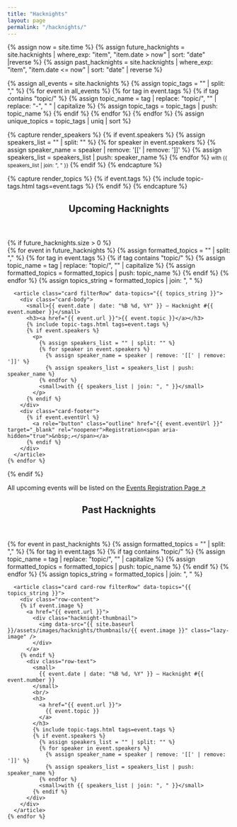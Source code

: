 ```yaml
---
title: "Hacknights"
layout: page
permalink: "/hacknights/"
---
```


{% assign now = site.time %}
{% assign future_hacknights = site.hacknights | where_exp: "item", "item.date > now" | sort: "date" |reverse %}
{% assign past_hacknights = site.hacknights | where_exp: "item", "item.date <= now" | sort: "date" | reverse %}

<!-- Extract unique topics for filters -->
{% assign all_events = site.hacknights %}
{% assign topic_tags = "" | split: "," %}
{% for event in all_events %}
  {% for tag in event.tags %}
    {% if tag contains "topic/" %}
      {% assign topic_name = tag | replace: "topic/", "" | replace: "-", " " | capitalize %}
      {% assign topic_tags = topic_tags | push: topic_name %}
    {% endif %}
  {% endfor %}
{% endfor %}
{% assign unique_topics = topic_tags | uniq | sort %}


<!-- Helper snippets -->

{% capture render_speakers %}
  {% if event.speakers %}
    {% assign speakers_list = "" | split: "" %}
    {% for speaker in event.speakers %}
      {% assign speaker_name = speaker | remove: '[[' | remove: ']]' %}
      {% assign speakers_list = speakers_list | push: speaker_name %}
    {% endfor %}
    <small>with {{ speakers_list | join: ", " }}</small>
  {% endif %}
{% endcapture %}

{% capture render_topics %}
  {% if event.tags %}
    {% include topic-tags.html tags=event.tags %}
  {% endif %}
{% endcapture %}

<!-- Upcoming Hacknights -->

<section>
  <header>
    <h2>Upcoming Hacknights</h2>
  </header>
  {% if future_hacknights.size > 0 %}
  <div id="hacknightsGrid" class="card-grid">
    {% for event in future_hacknights %}
      {% assign formatted_topics = "" | split: "," %}
      {% for tag in event.tags %}
        {% if tag contains "topic/" %}
          {% assign topic_name = tag | replace: "topic/", "" | capitalize %}
          {% assign formatted_topics = formatted_topics | push: topic_name %}
        {% endif %}
      {% endfor %}
      {% assign topics_string = formatted_topics | join: ", " %}

      <article class="card filterRow" data-topics="{{ topics_string }}">
        <div class="card-body">
          <small>{{ event.date | date: "%B %d, %Y" }} – Hacknight #{{ event.number }}</small>
          <h3><a href="{{ event.url }}">{{ event.topic }}</a></h3>
          {% include topic-tags.html tags=event.tags %}
          {% if event.speakers %}
            <p>
              {% assign speakers_list = "" | split: "" %}
              {% for speaker in event.speakers %}
                {% assign speaker_name = speaker | remove: '[[' | remove: ']]' %}
                {% assign speakers_list = speakers_list | push: speaker_name %}
              {% endfor %}
              <small>with {{ speakers_list | join: ", " }}</small>
            </p>
          {% endif %}
        </div>
        <div class="card-footer">
          {% if event.eventUrl %}
            <a role="button" class="outline" href="{{ event.eventUrl }}" target="_blank" rel="noopener">Registration<span aria-hidden="true">&nbsp;↗</span></a>
          {% endif %}
        </div>
      </article>
    {% endfor %}
  </div>
  {% endif %}
  <p>All upcoming events will be listed on the <a href="https://guild.host/civic-tech-toronto/events" target="_blank" rel="noopener">Events Registration Page<span aria-hidden="true">&nbsp;↗</span></a></p>
</section>


<!-- Past Hacknights -->
<section>
  <header>
    <h2>Past Hacknights</h2>
  </header>
  <div id="pastHacknightsList" class="card-list">
    {% for event in past_hacknights %}
      {% assign formatted_topics = "" | split: "," %}
      {% for tag in event.tags %}
        {% if tag contains "topic/" %}
          {% assign topic_name = tag | replace: "topic/", "" | capitalize %}
          {% assign formatted_topics = formatted_topics | push: topic_name %}
        {% endif %}
      {% endfor %}
      {% assign topics_string = formatted_topics | join: ", " %}

      <article class="card card-row filterRow" data-topics="{{ topics_string }}">
        <div class="row-content">
        {% if event.image %}
          <a href="{{ event.url }}">
            <div class="hacknight-thumbnail">
              <img data-src="{{ site.baseurl }}/assets/images/hacknights/thumbnails/{{ event.image }}" class="lazy-image" />
            </div>
          </a>
        {% endif %}
          <div class="row-text">
            <small>
              {{ event.date | date: "%B %d, %Y" }} – Hacknight #{{ event.number }}
            </small>
            <br/>
            <h3>
              <a href="{{ event.url }}">
                {{ event.topic }}
              </a>
            </h3>
            {% include topic-tags.html tags=event.tags %}
            {% if event.speakers %}
              {% assign speakers_list = "" | split: "" %}
              {% for speaker in event.speakers %}
                {% assign speaker_name = speaker | remove: '[[' | remove: ']]' %}
                {% assign speakers_list = speakers_list | push: speaker_name %}
              {% endfor %}
              <small>with {{ speakers_list | join: ", " }}</small>
            {% endif %}
          </div>
        </div>
      </article>
    {% endfor %}
  </div>
</section>
